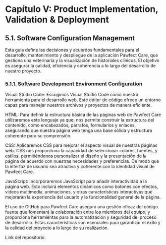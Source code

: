 # Capítulo V: Product Implementation, Validation & Deployment
## 5.1. Software Configuration Management
Esta guía define las decisiones y acuerdos fundamentales para el desarrollo, mantenimiento y despliegue de la aplicación Pawfect Care, que gestiona una veterinaria y la visualización de historiales clínicos. El objetivo es asegurar la calidad, eficiencia y coherencia a lo largo del desarrollo de nuestro proyecto.

### 5.1.1. Software Development Environment Configuration
Visual Studio Code: Escogimos Visual Studio Code como nuestra herramienta para el desarrollo web. Este editor de código ofrece un entorno capaz para manejar nuestros archivos y proyectos de manera eficiente.

HTML: Para definir la estructura básica de las páginas web de Pawfect Care utilizaremos este lenguaje ya que, nos permite construir la estructura del contenido, como encabezados, párrafos, formularios y enlaces, asegurando que nuestra página web tenga una base sólida y estructura coherente para su comprensión.

CSS: Aplicaremos CSS para mejorar el aspecto visual de nuestras páginas web. CSS nos proporciona la capacidad de seleccionar colores, fuentes, y estilos, permitiéndonos personalizar el diseño y la presentación de la página de acuerdo con nuestras necesidades y preferencias. De modo que la interfaz de usuario sea atractiva y coherente con la identidad visual de Pawfect Care.

JavaScript: Incorporaremos JavaScript para añadir interactividad a la página web. Esto incluirá elementos dinámicos como botones con efectos, videos multimedia, animaciones, y otras características interactivas que mejorarán la experiencia del usuario y la funcionalidad general de la página.

El uso de GitHub para Pawfect Care asegura una gestión eficaz del código fuente que fomentará la colaboración entre los miembros del equipo, y proporciona herramientas para la automatización y seguridad del proceso de desarrollo. Estas características son esenciales para garantizar el éxito y la calidad del proyecto a lo largo de su realización.

Link del repositorio: 
